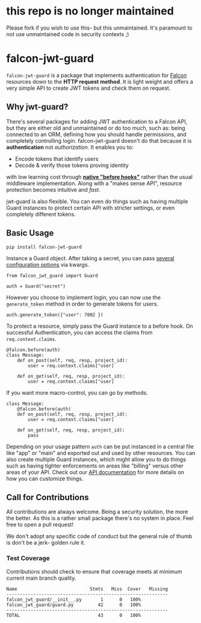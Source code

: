 # this repo is no longer maintained
Please fork if you wish to use this- but this unmaintained. It's paramount to not use unmaintained code in security contexts ;) 

# falcon-jwt-guard

`falcon-jwt-guard` is a package that implements authentication for [Falcon](https://github.com/falconry/falcon) resources down to the **HTTP request method**. It is light weight and offers a very simple API to create JWT tokens and check them on request.

## Why jwt-guard?

There's several packages for adding JWT authentication to a Falcon API, but they are either old and unmaintained or do too much, such as: being connected to an ORM, defining how you should handle permissions, and completely controlling login. falcon-jwt-guard doesn't do that because it is **authentication** not *authorization*. It enables you to:

- Encode tokens that identify users
- Decode & verify those tokens proving identity

with low learning cost through [**native "before hooks"**](https://falcon.readthedocs.io/en/stable/api/hooks.html#before-hooks) rather than the usual middleware implementation. Along with a "makes sense API", resource protection becomes intuitive and *fast*.

 jwt-guard is also flexible. You can even do things such as having multiple Guard instances to protect certain API with stricter settings, or even completely different tokens.

 ## Basic Usage

```
pip install falcon-jwt-guard
```

Instance a Guard object. After taking a secret, you can pass [several configuration options](https://github.com/Phamiliarize/falcon-jwt-guard/wiki/Full-API-Reference) via kwargs.

```
from falcon_jwt_guard import Guard

auth = Guard("secret")
```

However you choose to implement login, you can now use the `generate_token` method in order to generate tokens for users.

```
auth.generate_token({"user": 7802 })
```

To protect a resource, simply pass the Guard instance to a before hook. On successful Authentication, you can access the claims from `req.context.claims`.

```
@falcon.before(auth)
class Message:
    def on_post(self, req, resp, project_id):
        user = req.context.claims["user]

    def on_get(self, req, resp, project_id):
        user = req.context.claims["user]
```

If you want more macro-control, you can go by methods.


```
class Message:
    @falcon.before(auth)
    def on_post(self, req, resp, project_id):
        user = req.context.claims["user]

    def on_get(self, req, resp, project_id):
        pass
```

Depending on your usage pattern `auth` can be put instanced in a central file like "app" or "main" and exported out and used by other resources. You can also create multiple Guard instances, which might allow you to do things such as having tighter enforcements on areas like "billing" versus other areas of your API. Check out our [API documentation](https://github.com/Phamiliarize/falcon-jwt-guard/wiki/Full-API-Reference) for more details on how you can customize things.


## Call for Contributions

All contributions are always welcome. Being a security solution, the more the better. As this is a rather small package there's no system in place. Feel free to open a pull request!

We don't adopt any specific code of conduct but the general rule of thumb is don't be a jerk- golden rule it.

### Test Coverage

Contributions should check to ensure that coverage meets at minimum current main branch quality.

```
Name                           Stmts   Miss  Cover   Missing
------------------------------------------------------------
falcon_jwt_guard/__init__.py       1      0   100%
falcon_jwt_guard/guard.py         42      0   100%
------------------------------------------------------------
TOTAL                             43      0   100%
```
